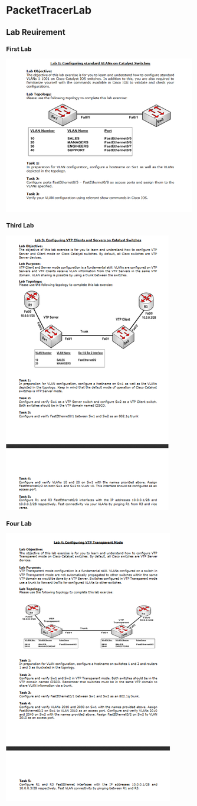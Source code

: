 # PacketTracerLab
## Lab Reuirement
### First Lab
![Lab-One](https://github.com/toobamalaika/PacketTracerLab/blob/master/lab-images/lab-one.PNG)

### Third Lab
![Lab-Three](https://github.com/toobamalaika/PacketTracerLab/blob/master/lab-images/lab-three.PNG)

### Four Lab
![Lab-Four](https://github.com/toobamalaika/PacketTracerLab/blob/master/lab-images/lab-four.PNG)
